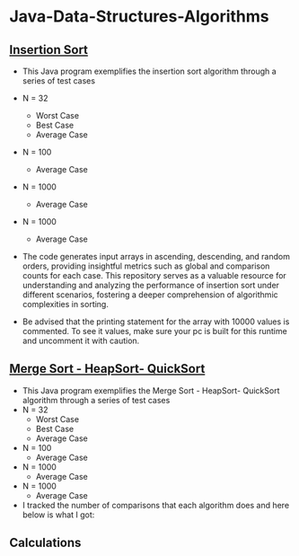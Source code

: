 # Java-Data-Structures-Algorithms

## [Insertion Sort](InsertionSort.java) 
- This Java program exemplifies the insertion sort algorithm through a series of test cases
- N = 32
  - Worst Case
  - Best Case
  - Average Case
- N = 100
  - Average Case
- N = 1000
  - Average Case
- N = 1000
  - Average Case
 
- The code generates input arrays in ascending, descending, and random orders, providing insightful metrics such as global and comparison counts for each case. This repository serves as a valuable resource for understanding and analyzing the performance of insertion sort under different scenarios, fostering a deeper comprehension of algorithmic complexities in sorting.

- Be advised that the printing statement for the array with 10000 values is commented. To see it values, make sure your pc is built for this runtime and uncomment it with caution.

## [Merge Sort - HeapSort- QuickSort](MergeSort_HeapSort_QuickSort.java) 
- This Java program exemplifies the Merge Sort - HeapSort- QuickSort algorithm through a series of test cases
- N = 32
  - Worst Case
  - Best Case
  - Average Case
- N = 100
  - Average Case
- N = 1000
  - Average Case
- N = 1000
  - Average Case
- I tracked the number of comparisons that each algorithm does and here below is what I got:

## Calculations
[](Table.png)
